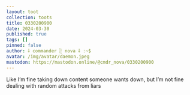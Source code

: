 ```yaml
---
layout: toot
collection: toots
title: 0330200900
date: 2024-03-30
published: true
tags: []
pinned: false
author: ⸸ commander ░ nova ⸸ :~$
avatar: /img/avatar/daemon.jpeg
mastodon: https://mastodon.online/@cmdr_nova/0330200900
---
```


Like I’m fine taking down content someone wants down, but I’m not fine dealing with random attacks from liars

